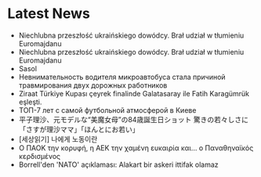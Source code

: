 # Latest News
-  Niechlubna przeszłość ukraińskiego dowódcy. Brał udział w tłumieniu Euromajdanu
-  Niechlubna przeszłość ukraińskiego dowódcy. Brał udział w tłumieniu Euromajdanu
-  Sasol
-  Невнимательность водителя микроавтобуса стала причиной травмирования двух дорожных работников
-  Ziraat Türkiye Kupası çeyrek finalinde Galatasaray ile Fatih Karagümrük eşleşti.
-  ТОП-7 лет с самой футбольной атмосферой в Киеве
-  平子理沙、元モデルな“美魔女母”の84歳誕生日ショット 驚きの若々しさに「さすが理沙ママ」「ほんとにお若い」
-  [세상읽기] 나에게 노동이란
-  Ο ΠΑΟΚ την κορυφή, η ΑΕΚ την χαμένη ευκαιρία και… ο Παναθηναϊκός κερδισμένος
-  Borrell'den 'NATO' açıklaması: Alakart bir askeri ittifak olamaz

